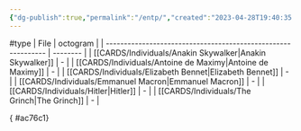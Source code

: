 ```yaml
---
{"dg-publish":true,"permalink":"/entp/","created":"2023-04-28T19:40:35.250+02:00","updated":"2023-04-29T16:15:45.992+02:00"}
---
```


#type
| File                                                          | octogram |
| ------------------------------------------------------------- | -------- |
| [[CARDS/Individuals/Anakin Skywalker\|Anakin Skywalker]]   | \-       |
| [[CARDS/Individuals/Antoine de Maximy\|Antoine de Maximy]] | \-       |
| [[CARDS/Individuals/Elizabeth Bennet\|Elizabeth Bennet]]   | \-       |
| [[CARDS/Individuals/Emmanuel Macron\|Emmanuel Macron]]     | \-       |
| [[CARDS/Individuals/Hitler\|Hitler]]                       | \-       |
| [[CARDS/Individuals/The Grinch\|The Grinch]]               | \-       |

{ #ac76c1}


<script src="https://utteranc.es/client.js"  
        repo="Heart4sides/Comment_Section"
        issue-term="pathname"
        theme="github-dark-orange"
        crossorigin="anonymous"
        async> 
</script>